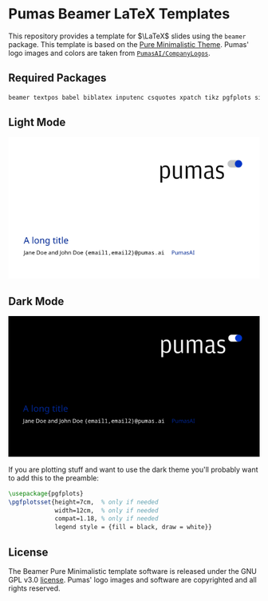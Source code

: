 # Pumas Beamer LaTeX Templates

This repository provides a template for $\LaTeX$ slides using the `beamer` package.
This template is based on the [Pure Minimalistic Theme](https://github.com/kai-tub/latex-beamer-pure-minimalistic).
Pumas' logo images and colors are taken from [`PumasAI/CompanyLogos`](https://github.com/PumasAI/CompanyLogos).

## Required Packages

```bash
beamer textpos babel biblatex inputenc csquotes xpatch tikz pgfplots silence appendixnumberbeamer fira fontaxes mwe noto
```

## Light Mode

![lightmode](light.png)

## Dark Mode

![darkmode](dark.png)

If you are plotting stuff and want to use the dark theme you'll probably want to add this to the preamble:

```latex
\usepackage{pgfplots}
\pgfplotsset{height=7cm,  % only if needed
             width=12cm,  % only if needed
             compat=1.18, % only if needed
             legend style = {fill = black, draw = white}}
```

## License

The Beamer Pure Minimalistic template software is released under the GNU GPL v3.0 [license](LICENSE).
Pumas' logo images and software are copyrighted and all rights reserved.
